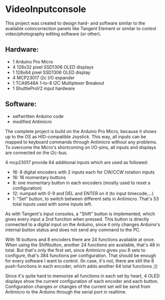 # VideoInputconsole
This project was created to design hard- and software similar to the available colorcorrection panels like Tangent Element or similar to control video/photography editing software (or other).

## Hardware:
* 1 Arduino Pro Micro
* 4 128x32 pixel SSD1306 OLED displays
* 1 128x64 pixel SSD1306 OLED display
* 4 MCP23017 i2c I/O expander
* 1 TCA9548A 1-to-8 I2C Multiplexer Breakout
* 1 ShuttleProV2 input hardware

## Software:
* selfwritten Arduino code
* modified Antimicro

The complete project is build on the Arduino Pro Micro, because it shows up to the OS as HID-compatible Joystick.
This way, all inputs can be mapped to keyboard commands through Antimicro without any problems.
To overcome the Micro's shortcoming on I/O-pins, all inputs and displays are connected on the i2c-bus.

4 mcp23017 provide 64 additional inputs which are used as followed:
* 16: 8 digital encoders with 2 inputs each for CW/CCW rotation inputs
* 16: 16 momentary buttons
* 8: one momentary button in each encoders (mostly used to reset a configuration)
* 12: numpad with 0-9 and DEL and ENTER on it (to input timecode,...)
* 1: "Set" button, to switch between different sets in Antimicro.
That's 53 total inputs used with some inputs left.

As with Tangent's input consoles, a "Shift" button is implemented, which gives every input a 2nd function when pressed.
This button is directly connected to a digital input on the Arduino, since it only changes Arduino's internal button status and does not send any command to the PC.

With 16 buttons and 8 encoders there are 24 functions available at once.
When using the Shiftbutton, another 24 functions are available, that's 48 in total.
But that's only the first set, since Antimicro gives you 8 sets to configure, that's 384 functions per configuration.
That should be enough for every software I want to control.
(In case, it's not, there are still the 8 push-functions in each encoder, which adds another 64 total functions ;))

Since it's quite hard to memorize all functions in each set by heart, 4 OLED displays show the current configuration of each encoder and each button.
Configuration changes or changes of the current set will be send from Antimicro to the Arduino through the serial port in realtime.

